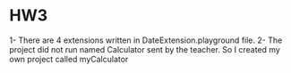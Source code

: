 # HW3

1- There are 4 extensions written in DateExtension.playground file.
2- The project did not run named Calculator sent by the teacher. So I created my own project called myCalculator
